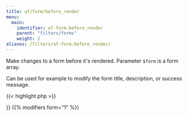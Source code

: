 ```yaml
---
title: af/form/before_render
menu:
  main:
    identifier: af-form-before_render
    parent: "filters/forms"
    weight: 2
aliases: /filters/af-form-before_render/
---
```


Make changes to a form before it's rendered. Parameter `$form` is a form array.

Can be used for example to modify the form title, description, or success message.

{{< highlight php >}}
<?php

function filter_form( $form, $args ) {
    $form['display']['description'] = 'New form description';
    
    return $form;
}
add_filter( 'af/form/before_render/key=FORM_KEY', 'filter_form', 10, 2 );

{{< / highlight >}}

{{% modifiers form="1" %}}
